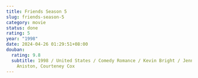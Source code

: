 ```yaml
---
title: Friends Season 5
slug: friends-season-5
category: movie
status: done
rating: 5
year: "1998"
date: 2024-04-26 01:29:51+08:00
douban:
  rating: 9.8
  subtitle: 1998 / United States / Comedy Romance / Kevin Bright / Jennifer
    Aniston, Courteney Cox
---
```



